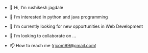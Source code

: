 - 👋 Hi, I’m rushikesh jagdale
- 👀 I’m interested in python and java programming
- 🌱 I’m currently looking for new opportunities in Web Development

- 💞️ I’m looking to collaborate on ...
- 📫 How to reach me (rjcom99@gmail.com)

<!---
rushi-jagdale/rushi-jagdale is a ✨ special ✨ repository because its `README.md` (this file) appears on your GitHub profile.
You can click the Preview link to take a look at your changes.
--->
